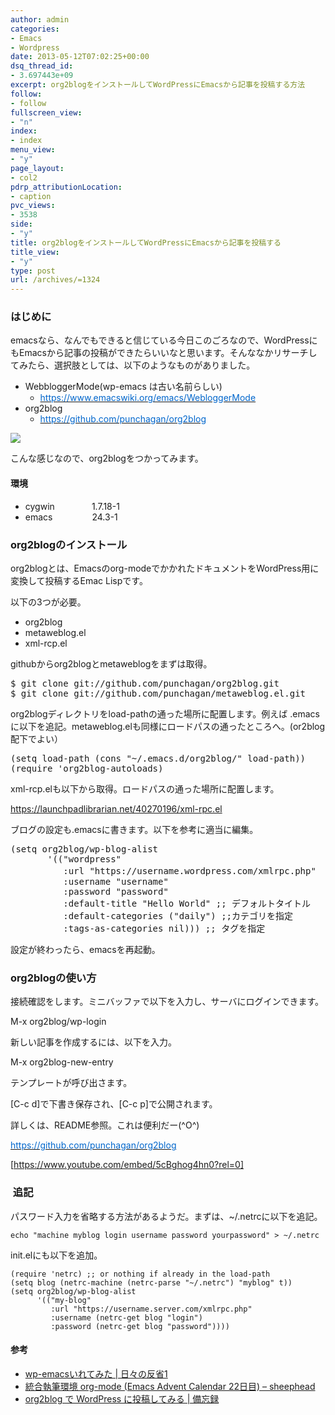 ```yaml
---
author: admin
categories:
- Emacs
- Wordpress
date: 2013-05-12T07:02:25+00:00
dsq_thread_id:
- 3.697443e+09
excerpt: org2blogをインストールしてWordPressにEmacsから記事を投稿する方法
follow:
- follow
fullscreen_view:
- "n"
index:
- index
menu_view:
- "y"
page_layout:
- col2
pdrp_attributionLocation:
- caption
pvc_views:
- 3538
side:
- "y"
title: org2blogをインストールしてWordPressにEmacsから記事を投稿する
title_view:
- "y"
type: post
url: /archives/=1324
---
```


<!--:ja-->

### はじめに

emacsなら、なんでもできると信じている今日このごろなので、WordPressにもEmacsから記事の投稿ができたらいいなと思います。そんななかリサーチしてみたら、選択肢としては、以下のようなものがありました。

  * WebbloggerMode(wp-emacs は古い名前らしい) 
      * [<span style="color: #0066cc;">https://www.emacswiki.org/emacs/WebloggerMode</span>][1]
  * org2blog 
      * [<span style="color: #0066cc;">https://github.com/punchagan/org2blog</span>][2]

[![][3]][4]

こんな感じなので、org2blogをつかってみます。

#### 環境

  * cygwin               1.7.18-1
  * emacs                24.3-1

### org2blogのインストール

org2blogとは、Emacsのorg-modeでかかれたドキュメントをWordPress用に変換して投稿するEmac Lispです。

以下の3つが必要。

  * org2blog
  * metaweblog.el
  * xml-rcp.el

githubからorg2blogとmetaweblogをまずは取得。

<div id="scid:812469c5-0cb0-4c63-8c15-c81123a09de7:6f8790ac-2736-4b19-bd80-a8c616f3b995" class="wlWriterEditableSmartContent" style="margin: 0px; display: inline; float: none; padding: 0px;">
  <pre name="code" class="c">$ git clone git://github.com/punchagan/org2blog.git
$ git clone git://github.com/punchagan/metaweblog.el.git</pre>
</div>

org2blogディレクトリをload-pathの通った場所に配置します。例えば .emacsに以下を追記。metaweblog.elも同様にロードパスの通ったところへ。(or2blog配下でよい）

<div id="scid:812469c5-0cb0-4c63-8c15-c81123a09de7:46545434-60c8-4249-a656-9878bd572cbc" class="wlWriterEditableSmartContent" style="margin: 0px; display: inline; float: none; padding: 0px;">
  <pre name="code" class="c">(setq load-path (cons "~/.emacs.d/org2blog/" load-path)) 
(require 'org2blog-autoloads)</pre>
</div>

xml-rcp.elも以下から取得。ロードパスの通った場所に配置します。

<a style="text-transform: none; background-color: #ffffff; text-indent: 0px; letter-spacing: normal; font: 14px/21px メイリオ, meiryo, arial, helvetica; white-space: normal; color: #666666; word-spacing: 0px; text-decoration: underline; -webkit-text-size-adjust: auto; -webkit-text-stroke-width: 0px;" href="https://launchpadlibrarian.net/40270196/xml-rpc.el"><span style="font-style: normal ! important; font-family: メイリオ,meiryo,arial,helvetica ! important; color: #0066cc;">https://launchpadlibrarian.net/40270196/xml-rpc.el</span></a>

ブログの設定も.emacsに書きます。以下を参考に適当に編集。

<div id="scid:812469c5-0cb0-4c63-8c15-c81123a09de7:5ad7862f-bf76-4790-8d14-33ab8a4bc088" class="wlWriterEditableSmartContent" style="margin: 0px; display: inline; float: none; padding: 0px;">
  <pre name="code" class="c">(setq org2blog/wp-blog-alist 
       '(("wordpress" 
          :url "https://username.wordpress.com/xmlrpc.php"  ;;xmlrcp.phpのURL
          :username "username"  
          :password "password" 
          :default-title "Hello World" ;; デフォルトタイトル
          :default-categories ("daily") ;;カテゴリを指定 
          :tags-as-categories nil))) ;; タグを指定</pre>
</div>

設定が終わったら、emacsを再起動。

### org2blogの使い方

接続確認をします。ミニバッファで以下を入力し、サーバにログインできます。

M-x org2blog/wp-login

新しい記事を作成するには、以下を入力。

M-x org2blog-new-entry

テンプレートが呼び出さます。

[C-c d]で下書き保存され、[C-c p]で公開されます。

詳しくは、README参照。これは便利だー(^O^)

[<span style="color: #0066cc;">https://github.com/punchagan/org2blog</span>][2]

[https://www.youtube.com/embed/5cBghog4hn0?rel=0]

###  追記

パスワード入力を省略する方法があるようだ。まずは、~/.netrcに以下を追記。

    
    echo "machine myblog login username password yourpassword" > ~/.netrc 
    

init.elにも以下を追加。

    
    (require 'netrc) ;; or nothing if already in the load-path
    (setq blog (netrc-machine (netrc-parse "~/.netrc") "myblog" t))
    (setq org2blog/wp-blog-alist
          '(("my-blog"
             :url "https://username.server.com/xmlrpc.php"
             :username (netrc-get blog "login")
             :password (netrc-get blog "password"))))
    

#### 参考

  * [wp-emacsいれてみた | 日々の反省1][5]
  * [統合執筆環境 org-mode (Emacs Advent Calendar 22日目) &#8211; sheephead][6]
  * [org2blog で WordPress に投稿してみる | 備忘録][7]

<!--:-->

<!--:en-->

<!--:-->

 [1]: https://www.emacswiki.org/emacs/WebloggerMode
 [2]: https://github.com/punchagan/org2blog
 [3]: https://chart.googleapis.com/chart?cht=bhg&chs=400x200&chxt=y%2Cx&chxl=0%3A%7Cwp-emacs%7Corg2blog&chdlp=r&chco=ffbf67&chxr=1%2C0%2C2550&chbh=a&chd=t%3A2550%2C215&chtt=Google%20%E6%A4%9C%E7%B4%A2%E7%B5%90%E6%9E%9C%E6%95%B0%E3%81%AE%E6%AF%94%E8%BC%83&chds=0%2C2550&chm=N**%2C666666%2C0%2C-1%2C12%2C0&chl
 [4]: https://konisimple.net/tool/google_graph/#org2blog
 [5]: https://highmt.wordpress.com/2010/10/20/wp-emacs%E3%81%84%E3%82%8C%E3%81%A6%E3%81%BF%E3%81%9F/
 [6]: https://sheephead.homelinux.org/2010/12/22/6501/
 [7]: https://www.kaichan.mydns.jp/~kai/wordpress/archives/=28